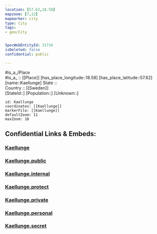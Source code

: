 ```yaml
---
location: [57.62,18.58] 
mapzoom: [7,12] 
mapmarker: city 
type: City
tags:
- geo/City


SpocWebEntityId: 31734
isDeleted: false
confidential: public

---
```

#is_a_/Place  
#is_a_ :: [[Place]] 
[has_place_longitude::18.58] 
[has_place_latitude::57.62] 
[name::Kaellunge] 
State ::  
Country :: [[Sweden]]  
[StateId::] 
[Population::] 
[Unknown::] 


```leaflet
id: Kaellunge
coordinates: [[Kaellunge]] 
markerFile: [[Kaellunge]] 
defaultZoom: 11 
maxZoom: 18
```


## Confidential Links & Embeds: 

### [Kaellunge](/_Standards/Earth/Continent/Europe/Europe~North/Sweden/Provinces~Sweden/Gotland/City/Kaellunge.md) 

### [Kaellunge.public](/_public/Earth/Continent/Europe/Europe~North/Sweden/Provinces~Sweden/Gotland/City/Kaellunge.public.md) 

### [Kaellunge.internal](/_internal/Earth/Continent/Europe/Europe~North/Sweden/Provinces~Sweden/Gotland/City/Kaellunge.internal.md) 

### [Kaellunge.protect](/_protect/Earth/Continent/Europe/Europe~North/Sweden/Provinces~Sweden/Gotland/City/Kaellunge.protect.md) 

### [Kaellunge.private](/_private/Earth/Continent/Europe/Europe~North/Sweden/Provinces~Sweden/Gotland/City/Kaellunge.private.md) 

### [Kaellunge.personal](/_personal/Earth/Continent/Europe/Europe~North/Sweden/Provinces~Sweden/Gotland/City/Kaellunge.personal.md) 

### [Kaellunge.secret](/_secret/Earth/Continent/Europe/Europe~North/Sweden/Provinces~Sweden/Gotland/City/Kaellunge.secret.md)

